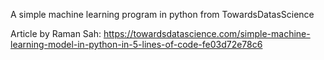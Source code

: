 A simple machine learning program in python from TowardsDatasScience

Article by Raman Sah: https://towardsdatascience.com/simple-machine-learning-model-in-python-in-5-lines-of-code-fe03d72e78c6
